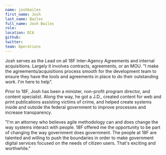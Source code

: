 ```yaml
---
name: joshbailes
first_name: Josh
last_name: Bailes
full_name: Josh Bailes
role:
location: DCA
github:
twitter:
team: Operations
---
```



Josh serves as the Lead on all 18F Inter-Agency Agreements and internal acquisitions. Largely it involves contracts, agreements, or an MOU. "I make the agreements/acquisitions process smooth for the development team to ensure they have the tools and agreements in place to do their outstanding work. I'm here to help".

Prior to 18F, Josh has been a minister, non-profit program director, and content specialist. Along the way, he got a J.D., created content for web and print publications assisting victims of crime, and helped create systems inside and outside the federal government to improve processes and increase transparency. 

"I'm an attorney who believes agile methodology can and does change the way systems interact with people. 18F offered me the opportunity to be part of changing the way government does government. The people at 18F are talented and willing to push the boundaries in order to make government digital services focused on the needs of citizen users. That's exciting and worthwhile."



